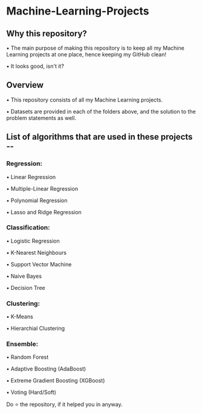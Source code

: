 # Machine-Learning-Projects

## Why this repository?
• The main purpose of making this repository is to keep all my Machine Learning projects at one place, hence keeping my GitHub clean!

• It looks good, isn't it?

## Overview
• This repository consists of all my Machine Learning projects.

• Datasets are provided in each of the folders above, and the solution to the problem statements as well.

## List of algorithms that are used in these projects --

### Regression:
• Linear Regression

• Multiple-Linear Regression

• Polynomial Regression

• Lasso and Ridge Regression

### Classification:
• Logistic Regression

• K-Nearest Neighbours

• Support Vector Machine

• Naive Bayes

• Decision Tree

### Clustering:

• K-Means

• Hierarchial Clustering

### Ensemble:
• Random Forest

• Adaptive Boosting (AdaBoost)

• Extreme Gradient Boosting (XGBoost)

• Voting (Hard/Soft)


Do ⭐ the repository, if it helped you in anyway.



